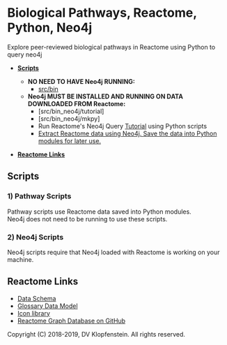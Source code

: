 # Biological Pathways, Reactome, Python, Neo4j
Explore peer-reviewed biological pathways in Reactome using Python to query neo4j

  * [**Scripts**](#scripts)
    * **NO NEED TO HAVE Neo4j RUNNING:**    
      * [src/bin](/src/bin)     
    * **Neo4j MUST BE INSTALLED AND RUNNING ON DATA DOWNLOADED FROM Reactome:**    
      * [src/bin_neo4j/tutorial]
      * [src/bin_neo4j/mkpy]
      * Run Reactome's Neo4j Query [Tutorial](https://reactome.org/dev/graph-database/extract-participating-molecules) using Python scripts
      * [Extract Reactome data using Neo4j. Save the data into Python modules for later use.](#neo4j_scripts)    

  * [**Reactome Links**](#reactome_links)

## Scripts

### 1) Pathway Scripts
Pathway scripts use Reactome data saved into Python modules.    
Neo4j does not need to be running to use these scripts.    

### 2) Neo4j Scripts
Neo4j scripts require that Neo4j loaded with Reactome is working on your machine.

## Reactome Links
  * [Data Schema](https://reactome.org/content/schema/DatabaseObject)    
  * [Glossary Data Model](http://wiki.reactome.org/index.php/Glossary_Data_Model)    
  * [Icon library](https://reactome.org/icon-lib)    
  * [Reactome Graph Database on GitHub](https://github.com/reactome/graph-core)    

Copyright (C) 2018-2019, DV Klopfenstein. All rights reserved.
